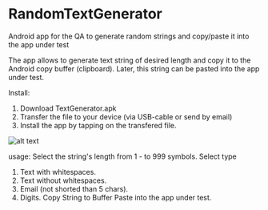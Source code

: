 # RandomTextGenerator
Android app for the QA to generate random strings and copy/paste it into the app under test

The app allows to generate text string of desired length and copy it to the Android copy buffer (clipboard).
Later, this string can be pasted into the app under test.

Install:
1) Download TextGenerator.apk
2) Transfer the file to your device (via USB-cable or send by email)
3) Install the app by tapping on the transfered file.

![alt text](https://github.com/Vickgrego/RandomTextGenerator/blob/master/how_app_lools.png)

usage:
Select the string's length from 1 - to 999 symbols.
Select type
1) Text with whitespaces.
2) Text without whitespaces.
3) Email (not shorted than 5 chars).
4) Digits.
Copy String to Buffer
Paste into the app under test.
